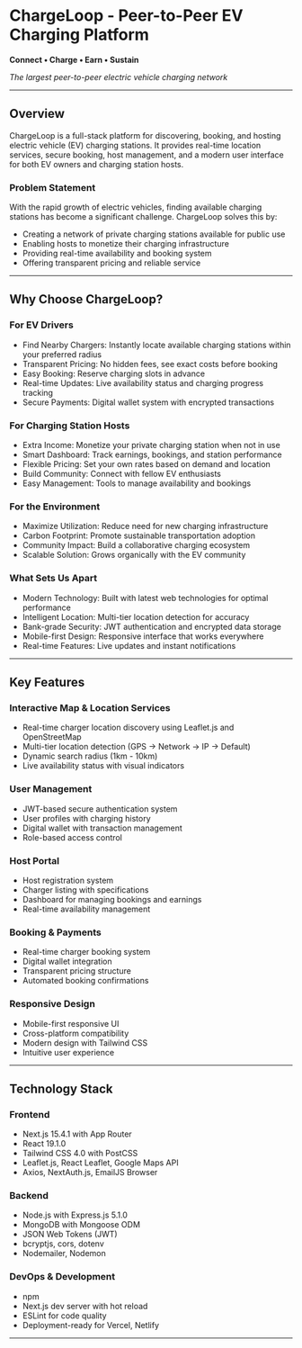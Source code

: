 # ChargeLoop - Peer-to-Peer EV Charging Platform

**Connect • Charge • Earn • Sustain**  

*The largest peer-to-peer electric vehicle charging network*

---

## Overview

ChargeLoop is a full-stack platform for discovering, booking, and hosting electric vehicle (EV) charging stations. It provides real-time location services, secure booking, host management, and a modern user interface for both EV owners and charging station hosts.

### Problem Statement

With the rapid growth of electric vehicles, finding available charging stations has become a significant challenge. ChargeLoop solves this by:  

- Creating a network of private charging stations available for public use  
- Enabling hosts to monetize their charging infrastructure  
- Providing real-time availability and booking system  
- Offering transparent pricing and reliable service  

---

## Why Choose ChargeLoop?

### For EV Drivers

- Find Nearby Chargers: Instantly locate available charging stations within your preferred radius  
- Transparent Pricing: No hidden fees, see exact costs before booking  
- Easy Booking: Reserve charging slots in advance  
- Real-time Updates: Live availability status and charging progress tracking  
- Secure Payments: Digital wallet system with encrypted transactions  

### For Charging Station Hosts

- Extra Income: Monetize your private charging station when not in use  
- Smart Dashboard: Track earnings, bookings, and station performance  
- Flexible Pricing: Set your own rates based on demand and location  
- Build Community: Connect with fellow EV enthusiasts  
- Easy Management: Tools to manage availability and bookings  

### For the Environment

- Maximize Utilization: Reduce need for new charging infrastructure  
- Carbon Footprint: Promote sustainable transportation adoption  
- Community Impact: Build a collaborative charging ecosystem  
- Scalable Solution: Grows organically with the EV community  

### What Sets Us Apart

- Modern Technology: Built with latest web technologies for optimal performance  
- Intelligent Location: Multi-tier location detection for accuracy  
- Bank-grade Security: JWT authentication and encrypted data storage  
- Mobile-first Design: Responsive interface that works everywhere  
- Real-time Features: Live updates and instant notifications  

---

## Key Features

### Interactive Map & Location Services

- Real-time charger location discovery using Leaflet.js and OpenStreetMap  
- Multi-tier location detection (GPS → Network → IP → Default)  
- Dynamic search radius (1km - 10km)  
- Live availability status with visual indicators  

### User Management

- JWT-based secure authentication system  
- User profiles with charging history  
- Digital wallet with transaction management  
- Role-based access control  

### Host Portal

- Host registration system  
- Charger listing with specifications  
- Dashboard for managing bookings and earnings  
- Real-time availability management  

### Booking & Payments

- Real-time charger booking system  
- Digital wallet integration  
- Transparent pricing structure  
- Automated booking confirmations  

### Responsive Design

- Mobile-first responsive UI  
- Cross-platform compatibility  
- Modern design with Tailwind CSS  
- Intuitive user experience  

---

## Technology Stack

### Frontend

- Next.js 15.4.1 with App Router  
- React 19.1.0  
- Tailwind CSS 4.0 with PostCSS   
- Leaflet.js, React Leaflet, Google Maps API  
- Axios, NextAuth.js, EmailJS Browser  

### Backend

- Node.js with Express.js 5.1.0  
- MongoDB with Mongoose ODM  
- JSON Web Tokens (JWT)  
- bcryptjs, cors, dotenv  
- Nodemailer, Nodemon  

### DevOps & Development

- npm  
- Next.js dev server with hot reload  
- ESLint for code quality  
- Deployment-ready for Vercel, Netlify

---
